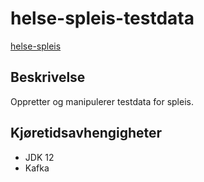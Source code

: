 # helse-spleis-testdata

[helse-spleis](https://www.github.com/navikt/helse-spleis)

## Beskrivelse
Oppretter og manipulerer testdata for spleis.

## Kjøretidsavhengigheter

* JDK 12
* Kafka
